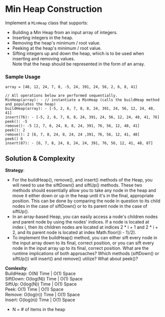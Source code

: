 # Min Heap Construction  
Implement a `MinHeap` class that supports:  
- Building a Min Heap from an input array of integers.  
- Inserting integers in the heap.  
- Removing the heap's minimum / root value.  
- Peeking at the heap's minimum / root value.  
- Sifting integers up and down the heap, which is to be used when inserting and removing values.  
Note that the heap should be represented in the form of an array.  

### Sample Usage  
```
array = [48, 12, 24, 7, 8, -5, 24, 391, 24, 56, 2, 6, 8, 41]  

// All operations below are performed sequentially.  
MinHeap(array): - // instantiate a MinHeap (calls the buildHeap method and populates the heap)  
buildHeap(array): - [-5, 2, 6, 7, 8, 8, 24, 391, 24, 56, 12, 24, 48, 41]  
insert(76): - [-5, 2, 6, 7, 8, 8, 24, 391, 24, 56, 12, 24, 48, 41, 76]  
peek(): -5  
remove(): -5 [2, 7, 6, 24, 8, 8, 24, 391, 76, 56, 12, 48, 41]  
peek(): 2  
remove(): 2 [6, 7, 8, 24, 8, 24, 24 ,391, 76, 56, 12, 41, 48]  
peek() 6  
insert(87): - [6, 7, 8, 24, 8, 24, 24, 391, 76, 56, 12, 41, 48, 87]  
```  

## Solution & Complexity  
__Strategy__:  
* For the buildHeap(), remove(), and insert() methods of the Heap, you will need to use the siftDown() and siftUp() methods. These two methods should essentially allow you to take any node in the heap and move it either down or up in the heap until it's in the final, appropriate position. This can be done by comparing the node in question to its child nodes in the case of siftDown() or to its parent node in the case of siftUp().  
* In an array-based Heap, you can easily access a node's children nodes and parent node by using the nodes' indices. If a node is located at index i, then its children nodes are located at indices 2 * i + 1 and 2 * i + 2, and its parent node is located at index Math.floor((i - 1)/2).  
* To implement the buildHeap() method, you can either sift every node in the input array down to its final, correct position, or you can sift every node in the input array up to its final, correct position. What are the runtime implications of both approaches? Which methods (siftDown() or siftUp()) will insert() and remove() utilize? What about peek()?  

__Comlexity__:  
BuildHeap: O(N) Time | O(1) Space  
SiftDown: O(log(N)) Time | O(1) Space  
SiftUp: O(log(N)) Time | O(1) Space  
Peek: O(1) Time | O(1) Space  
Remove: O(log(n)) Time | O(1) Space  
Insert: O(log(n)) Time | O(1) Space  
* N = # of items in the heap